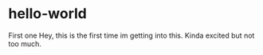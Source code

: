 # hello-world
First one 
Hey, this is the first time im getting into this. Kinda excited but not too much.
